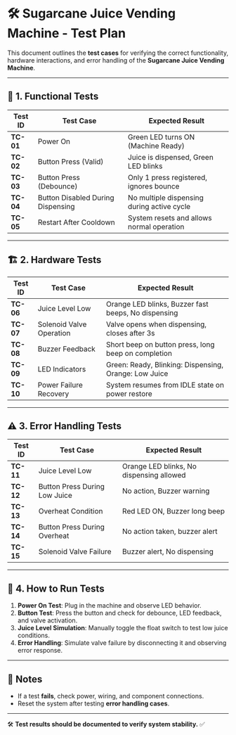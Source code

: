 # 🛠️ Sugarcane Juice Vending Machine - Test Plan

This document outlines the **test cases** for verifying the correct functionality, hardware interactions, and error handling of the **Sugarcane Juice Vending Machine**.

---

## 📌 1. Functional Tests

| **Test ID** | **Test Case** | **Expected Result** |
|------------|--------------|----------------------|
| **TC-01** | Power On | Green LED turns ON (Machine Ready) |
| **TC-02** | Button Press (Valid) | Juice is dispensed, Green LED blinks |
| **TC-03** | Button Press (Debounce) | Only 1 press registered, ignores bounce |
| **TC-04** | Button Disabled During Dispensing | No multiple dispensing during active cycle |
| **TC-05** | Restart After Cooldown | System resets and allows normal operation |

---

## 🏗️ 2. Hardware Tests

| **Test ID** | **Test Case** | **Expected Result** |
|------------|--------------|----------------------|
| **TC-06** | Juice Level Low | Orange LED blinks, Buzzer fast beeps, No dispensing |
| **TC-07** | Solenoid Valve Operation | Valve opens when dispensing, closes after 3s |
| **TC-08** | Buzzer Feedback | Short beep on button press, long beep on completion |
| **TC-09** | LED Indicators | Green: Ready, Blinking: Dispensing, Orange: Low Juice |
| **TC-10** | Power Failure Recovery | System resumes from IDLE state on power restore |

---

## ⚠️ 3. Error Handling Tests

| **Test ID** | **Test Case** | **Expected Result** |
|------------|--------------|----------------------|
| **TC-11** | Juice Level Low | Orange LED blinks, No dispensing allowed |
| **TC-12** | Button Press During Low Juice | No action, Buzzer warning |
| **TC-13** | Overheat Condition | Red LED ON, Buzzer long beep |
| **TC-14** | Button Press During Overheat | No action taken, buzzer alert |
| **TC-15** | Solenoid Valve Failure | Buzzer alert, No dispensing |

---

## 🚀 4. How to Run Tests

1. **Power On Test**: Plug in the machine and observe LED behavior.
2. **Button Test**: Press the button and check for debounce, LED feedback, and valve activation.
3. **Juice Level Simulation**: Manually toggle the float switch to test low juice conditions.
4. **Error Handling**: Simulate valve failure by disconnecting it and observing error response.

---

## 📢 Notes
- If a test **fails**, check power, wiring, and component connections.
- Reset the system after testing **error handling cases**.

---

🛠️ **Test results should be documented to verify system stability.** ✅

